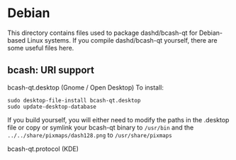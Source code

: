
Debian
====================
This directory contains files used to package dashd/bcash-qt
for Debian-based Linux systems. If you compile dashd/bcash-qt yourself, there are some useful files here.

## bcash: URI support ##


bcash-qt.desktop  (Gnome / Open Desktop)
To install:

	sudo desktop-file-install bcash-qt.desktop
	sudo update-desktop-database

If you build yourself, you will either need to modify the paths in
the .desktop file or copy or symlink your bcash-qt binary to `/usr/bin`
and the `../../share/pixmaps/dash128.png` to `/usr/share/pixmaps`

bcash-qt.protocol (KDE)

